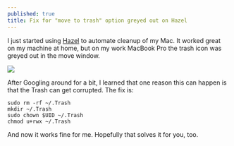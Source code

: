 ```yaml
---
published: true
title: Fix for "move to trash" option greyed out on Hazel
---
```

I just started using [Hazel](https://www.noodlesoft.com/) to automate cleanup of my Mac. It worked great on my machine at home, but on my work MacBook Pro the trash icon was greyed out in the move window. 

![]({{site.cdn_path}}/2019/11/14/trash.png)

After Googling around for a bit, I learned that one reason this can happen is that the Trash can get corrupted. The fix is:

```
sudo rm -rf ~/.Trash
mkdir ~/.Trash
sudo chown $UID ~/.Trash
chmod u+rwx ~/.Trash
```

And now it works fine for me. Hopefully that solves it for you, too.
